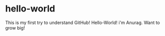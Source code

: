 # hello-world
This is my first try to understand GitHub! Hello-World!
i'm Anurag. Want to grow big!
